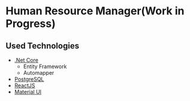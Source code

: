 # Human Resource Manager(Work in Progress)

## Used Technologies

- [.Net Core](https://dotnet.microsoft.com/download)
    - Entity Framework
    - Automapper
- [PostgreSQL](https://www.postgresql.org/)
- [ReactJS](https://reactjs.org/)
- [Material UI](https://material-ui.com/)
